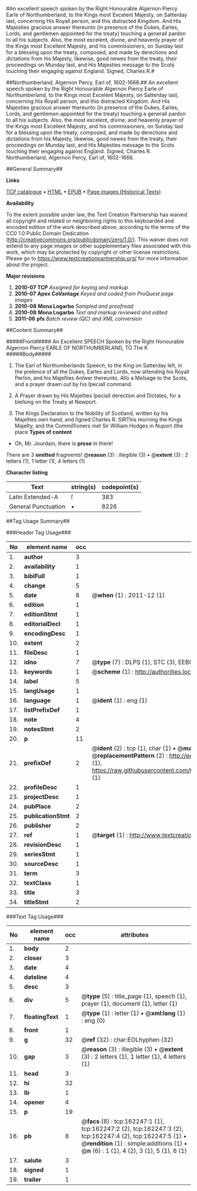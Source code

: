 #An excellent speech spoken by the Right Honourable Algernon Piercy Earle of Northumberland, to the Kings most Excelent Majesty, on Satterday last, concerning His Royall person, and this distracted Kingdom. And His Majesties gracious answer thereunto (in presence of the Dukes, Earles, Lords, and gentlemen appointed for the treaty) touching a generall pardon to all his subjects. Also, the most excelent, divine, and heavenly prayer of the Kings most Excellent Majesty, and his commissioners, on Sunday last for a blessing upon the treaty, composed, and made by derections and dictations from his Majesty, likewise, good newes from the treaty, their proceedings on Munday last, and His Majesties message to the Scots touching their engaging against England. Signed, Charles R.#

##Northumberland, Algernon Percy, Earl of, 1602-1668.##
An excellent speech spoken by the Right Honourable Algernon Piercy Earle of Northumberland, to the Kings most Excelent Majesty, on Satterday last, concerning His Royall person, and this distracted Kingdom. And His Majesties gracious answer thereunto (in presence of the Dukes, Earles, Lords, and gentlemen appointed for the treaty) touching a generall pardon to all his subjects. Also, the most excelent, divine, and heavenly prayer of the Kings most Excellent Majesty, and his commissioners, on Sunday last for a blessing upon the treaty, composed, and made by derections and dictations from his Majesty, likewise, good newes from the treaty, their proceedings on Munday last, and His Majesties message to the Scots touching their engaging against England. Signed, Charles R.
Northumberland, Algernon Percy, Earl of, 1602-1668.

##General Summary##

**Links**

[TCP catalogue](http://www.ota.ox.ac.uk/tcp/)  • 
[HTML](http://tei.it.ox.ac.uk/tcp/Texts-HTML/free/A89/A89731.html)  • 
[EPUB](http://tei.it.ox.ac.uk/tcp/Texts-EPUB/free/A89/A89731.epub) • 
[Page images (Historical Texts)](https://historicaltexts.jisc.ac.uk/eebo-99864587e)

**Availability**

To the extent possible under law, the Text Creation Partnership has waived all copyright and related or neighboring rights to this keyboarded and encoded edition of the work described above, according to the terms of the CC0 1.0 Public Domain Dedication (http://creativecommons.org/publicdomain/zero/1.0/). This waiver does not extend to any page images or other supplementary files associated with this work, which may be protected by copyright or other license restrictions. Please go to https://www.textcreationpartnership.org/ for more information about the project.

**Major revisions**

1. __2010-07__ __TCP__ *Assigned for keying and markup*
1. __2010-07__ __Apex CoVantage__ *Keyed and coded from ProQuest page images*
1. __2010-08__ __Mona Logarbo__ *Sampled and proofread*
1. __2010-08__ __Mona Logarbo__ *Text and markup reviewed and edited*
1. __2011-06__ __pfs__ *Batch review (QC) and XML conversion*

##Content Summary##

#####Front#####
An Excellent SPEECH Spoken by the Right Honourable Algernon Piercy EARLE OF NORTHUMBERLAND, TO The K
#####Body#####

1. The Earl of Northumberlands Speech, to the King on Satterday leſt, in the preſence of all the Dukes, Earles and Lords, now attending his Royall Perſon, and his Majeſties Anſwer thereunto. Alſo a Meſsage to the Scots, and a prayer drawn out by his ſpeciall command.

1. A Prayer drawn by His Majeſties ſpeciall derection and Dictates, for a bleſsing on the Treaty at Newport.

1. The Kings Declaration to the Nobility of Scotland, written by his Majeſties own hand, and ſigned Charles R.
SIRThis morning the Kings Majeſty, and the Commiſſioners met Sir William Hodges in Nuport (the place
**Types of content**

  * Oh, Mr. Jourdain, there is **prose** in there!

There are 3 **omitted** fragments! 
 @__reason__ (3) : illegible (3)  •  @__extent__ (3) : 2 letters (1), 1 letter (1), 4 letters (1)

**Character listing**


|Text|string(s)|codepoint(s)|
|---|---|---|
|Latin Extended-A|ſ|383|
|General Punctuation|•|8226|

##Tag Usage Summary##

###Header Tag Usage###

|No|element name|occ|attributes|
|---|---|---|---|
|1.|__author__|3||
|2.|__availability__|1||
|3.|__biblFull__|1||
|4.|__change__|5||
|5.|__date__|8| @__when__ (1) : 2011-12 (1)|
|6.|__edition__|1||
|7.|__editionStmt__|1||
|8.|__editorialDecl__|1||
|9.|__encodingDesc__|1||
|10.|__extent__|2||
|11.|__fileDesc__|1||
|12.|__idno__|7| @__type__ (7) : DLPS (1), STC (3), EEBO-CITATION (1), PROQUEST (1), VID (1)|
|13.|__keywords__|1| @__scheme__ (1) : http://authorities.loc.gov/ (1)|
|14.|__label__|5||
|15.|__langUsage__|1||
|16.|__language__|1| @__ident__ (1) : eng (1)|
|17.|__listPrefixDef__|1||
|18.|__note__|4||
|19.|__notesStmt__|2||
|20.|__p__|11||
|21.|__prefixDef__|2| @__ident__ (2) : tcp (1), char (1)  •  @__matchPattern__ (2) : ([0-9\-]+):([0-9IVX]+) (1), (.+) (1)  •  @__replacementPattern__ (2) : http://eebo.chadwyck.com/downloadtiff?vid=$1&page=$2 (1), https://raw.githubusercontent.com/textcreationpartnership/Texts/master/tcpchars.xml#$1 (1)|
|22.|__profileDesc__|1||
|23.|__projectDesc__|1||
|24.|__pubPlace__|2||
|25.|__publicationStmt__|2||
|26.|__publisher__|2||
|27.|__ref__|1| @__target__ (1) : http://www.textcreationpartnership.org/docs/. (1)|
|28.|__revisionDesc__|1||
|29.|__seriesStmt__|1||
|30.|__sourceDesc__|1||
|31.|__term__|3||
|32.|__textClass__|1||
|33.|__title__|3||
|34.|__titleStmt__|2||


###Text Tag Usage###

|No|element name|occ|attributes|
|---|---|---|---|
|1.|__body__|2||
|2.|__closer__|3||
|3.|__date__|4||
|4.|__dateline__|4||
|5.|__desc__|3||
|6.|__div__|5| @__type__ (5) : title_page (1), speech (1), prayer (1), document (1), letter (1)|
|7.|__floatingText__|1| @__type__ (1) : letter (1)  •  @__xml:lang__ (1) : eng (0)|
|8.|__front__|1||
|9.|__g__|32| @__ref__ (32) : char:EOLhyphen (32)|
|10.|__gap__|3| @__reason__ (3) : illegible (3)  •  @__extent__ (3) : 2 letters (1), 1 letter (1), 4 letters (1)|
|11.|__head__|3||
|12.|__hi__|32||
|13.|__lb__|1||
|14.|__opener__|4||
|15.|__p__|19||
|16.|__pb__|8| @__facs__ (8) : tcp:162247:1 (1), tcp:162247:2 (2), tcp:162247:3 (2), tcp:162247:4 (2), tcp:162247:5 (1)  •  @__rendition__ (1) : simple:additions (1)  •  @__n__ (6) : 1 (1), 4 (2), 3 (1), 5 (1), 6 (1)|
|17.|__salute__|3||
|18.|__signed__|1||
|19.|__trailer__|1||
